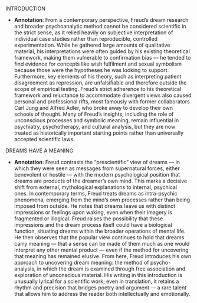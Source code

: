 INTRODUCTION

- **Annotation**: From a contemporary perspective, Freud’s dream research and broader psychoanalytic method cannot be considered scientific in the strict sense, as it relied heavily on subjective interpretation of individual case studies rather than reproducible, controlled experimentation. While he gathered large amounts of qualitative material, his interpretations were often guided by his existing theoretical framework, making them vulnerable to confirmation bias — he tended to find evidence for concepts like wish fulfilment and sexual symbolism because those were the hypotheses he was looking to support. Furthermore, key elements of his theory, such as interpreting patient disagreement as repression, are unfalsifiable and therefore outside the scope of empirical testing. Freud’s strict adherence to his theoretical framework and reluctance to accommodate divergent views also caused personal and professional rifts, most famously with former collaborators Carl Jung and Alfred Adler, who broke away to develop their own schools of thought. Many of Freud’s insights, including the role of unconscious processes and symbolic meaning, remain influential in psychiatry, psychotherapy, and cultural analysis, but they are now treated as historically important starting points rather than universally accepted scientific laws.

DREAMS HAVE A MEANING

- **Annotation**: Freud contrasts the “prescientific” view of dreams — in which they were seen as messages from supernatural forces, either benevolent or hostile — with the modern psychological position that dreams are products of the dreamer’s own mind. This marks a decisive shift from external, mythological explanations to internal, psychical ones. In contemporary terms, Freud treats dreams as intra-psychic phenomena, emerging from the mind’s own processes rather than being imposed from outside. He notes that dreams leave us with distinct impressions or feelings upon waking, even when their imagery is fragmented or illogical. Freud raises the possibility that these impressions and the dream process itself could have a biological function, situating dreams within the broader operations of mental life. He then observes that the popular view continues to hold that dreams carry meaning — that a sense can be made of them much as one would interpret any other mental product — even if the method for uncovering that meaning has remained elusive. From here, Freud introduces his own approach to uncovering dream meaning: the method of psycho-analysis, in which the dream is examined through free association and exploration of unconscious material. His writing in this introduction is unusually lyrical for a scientific work; even in translation, it retains a rhythm and precision that bridges poetry and argument — a rare talent that allows him to address the reader both intellectually and emotionally.
